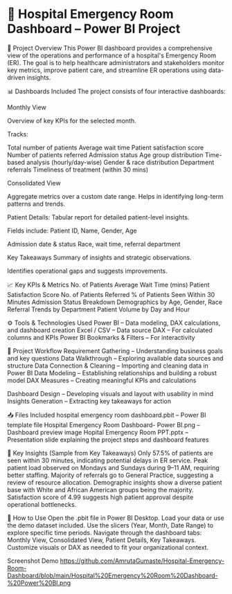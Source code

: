 # 🏥 Hospital Emergency Room Dashboard – Power BI Project
📌 Project Overview
This Power BI dashboard provides a comprehensive view of the operations and performance of a hospital's Emergency Room (ER). The goal is to help healthcare administrators and stakeholders monitor key metrics, improve patient care, and streamline ER operations using data-driven insights.

📊 Dashboards Included
The project consists of four interactive dashboards:

Monthly View

Overview of key KPIs for the selected month.

Tracks:

Total number of patients
Average wait time
Patient satisfaction score
Number of patients referred
Admission status
Age group distribution
Time-based analysis (hourly/day-wise)
Gender & race distribution
Department referrals
Timeliness of treatment (within 30 mins)

Consolidated View

Aggregate metrics over a custom date range. Helps in identifying long-term patterns and trends.

Patient Details:
Tabular report for detailed patient-level insights.

Fields include:
Patient ID, Name, Gender, Age

Admission date & status
Race, wait time, referral department

Key Takeaways
Summary of insights and strategic observations.

Identifies operational gaps and suggests improvements.

📈 Key KPIs & Metrics
No. of Patients
Average Wait Time (mins)
Patient Satisfaction Score
No. of Patients Referred
% of Patients Seen Within 30 Minutes
Admission Status Breakdown
Demographics by Age, Gender, Race
Referral Trends by Department
Patient Volume by Day and Hour

⚙️ Tools & Technologies Used
Power BI – Data modeling, DAX calculations, and dashboard creation
Excel / CSV – Data source
DAX – For calculated columns and KPIs
Power BI Bookmarks & Filters – For interactivity

🚀 Project Workflow
Requirement Gathering – Understanding business goals and key questions
Data Walkthrough – Exploring available data sources and structure
Data Connection & Cleaning – Importing and cleaning data in Power BI
Data Modeling – Establishing relationships and building a robust model
DAX Measures – Creating meaningful KPIs and calculations

Dashboard Design – Developing visuals and layout with usability in mind
Insights Generation – Extracting key takeaways for action

📥 Files Included
hospital emergency room dashboard.pbit – Power BI template file
Hospital Emergency Room Dashboard- Power BI.png – Dashboard preview image
Hopital Emergency Room PPT.pptx – Presentation slide explaining the project steps and dashboard features

🧠 Key Insights (Sample from Key Takeaways)
Only 57.5% of patients are seen within 30 minutes, indicating potential delays in ER service.
Peak patient load observed on Mondays and Sundays during 9–11 AM, requiring better staffing.
Majority of referrals go to General Practice, suggesting a review of resource allocation.
Demographic insights show a diverse patient base with White and African American groups being the majority.
Satisfaction score of 4.99 suggests high patient approval despite operational bottlenecks.

📌 How to Use
Open the .pbit file in Power BI Desktop.
Load your data or use the demo dataset included.
Use the slicers (Year, Month, Date Range) to explore specific time periods.
Navigate through the dashboard tabs: Monthly View, Consolidated View, Patient Details, Key Takeaways.
Customize visuals or DAX as needed to fit your organizational context.

Screenshot Demo
https://github.com/AmrutaGumaste/Hospital-Emergency-Room-Dashboard/blob/main/Hospital%20Emergency%20Room%20Dashboard-%20Power%20BI.png
